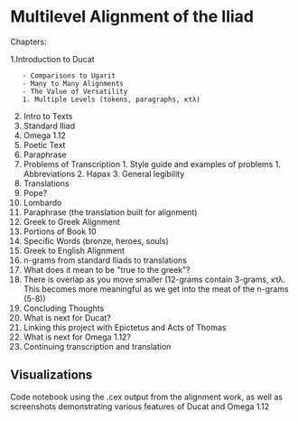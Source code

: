 # Multilevel Alignment of the Iliad

Chapters:
 
 1.Introduction to Ducat
       
       - Comparisons to Ugarit
       - Many to Many Alignments
       - The Value of Versatility
       1. Multiple Levels (tokens, paragraphs, κτλ)
 2. Intro to Texts
  1. Standard Iliad
  2. Omega 1.12
   1. Poetic Text
   2. Paraphrase
   3. Problems of Transcription
    1. Style guide and examples of problems
     1. Abbreviations
     2. Hapax
     3. General legibility
  3. Translations
   1. Pope?
   2. Lombardo
   3. Paraphrase (the translation built for alignment)
 3. Greek to Greek Alignment
  1. Portions of Book 10
  2. Specific Words (bronze, heroes, souls)
 4. Greek to English Alignment
  1. n-grams from standard Iliads to translations
  2. What does it mean to be "true to the greek"?
  3. There is overlap as you move smaller (12-grams contain 3-grams, κτλ. This becomes more meaningful as we get into the meat of the n-grams (5-8))
 5. Concluding Thoughts
  1. What is next for Ducat?
   1. Linking this project with Epictetus and Acts of Thomas
  1. What is next for Omega 1.12?
   1. Continuing transcription and translation
   
 ## Visualizations
 Code notebook using the .cex output from the alignment work, as well as screenshots demonstrating various features of Ducat and Omega 1.12
   
 
